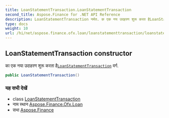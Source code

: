 ```yaml
---
title: LoanStatementTransaction.LoanStatementTransaction
second_title: Aspose.Finance for .NET API Reference
description: LoanStatementTransaction नर्मत. क एक नय उदहरण शुरू करत हैLoanStatementTransaction वर्ग.
type: docs
weight: 10
url: /hi/net/aspose.finance.ofx.loan/loanstatementtransaction/loanstatementtransaction/
---
```

## LoanStatementTransaction constructor

का एक नया उदाहरण शुरू करता है[`LoanStatementTransaction`](../) वर्ग.

```csharp
public LoanStatementTransaction()
```

### यह सभी देखें

* class [LoanStatementTransaction](../)
* नाम स्थान [Aspose.Finance.Ofx.Loan](../../loanstatementtransaction/)
* सभा [Aspose.Finance](../../../)


